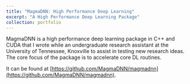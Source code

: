 ```yaml
---
title: "MagmaDNN: High Performance Deep Learning"
excerpt: "A High Performance Deep Learning Package"
collection: portfolio
---
```


MagmaDNN is a high performance deep learning package in C++ and CUDA that I wrote while an undergraduate research assistant at the University of Tennessee, Knoxville to assist in testing new research ideas. The core focus of the package is to accelerate core DL routines.

It can be found at [https://github.com/MagmaDNN/magmadnn](https://github.com/MagmaDNN/magmadnn).
